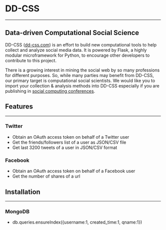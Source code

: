 # DD-CSS
---------
## Data-driven Computational Social Science

DD-CSS ([dd-css.com](http://dd-css.com)) is an effort to build new computational tools to help collect and analyze social media data.
It is powered by Flask, a highly modular microframework for Python, to encourage other developers to contribute to this project.

There is a growing interest in mining the social web by so many professions for different purposes.
So, while many parties may benefit from DD-CSS, our primary target is computational social scientists.
We would like you to import your collection & analysis methods into DD-CSS especially if you are publishing in [social computing conferences](http://www.mli.gmu.edu/toz/wordpress/2014/05/26/social-computing-conferences/).


## Features
-----------
### Twitter
* Obtain an OAuth access token on behalf of a Twitter user
* Get the friends/followers list of a user as JSON/CSV file
* Get last 3200 tweets of a user in JSON/CSV format

### Facebook
* Obtain an OAuth access token on behalf of a Facebook user
* Get the number of shares of a url

## Installation
---------------
### MongoDB
* db.queries.ensureIndex({username:1, created_time:1, qname:1})
